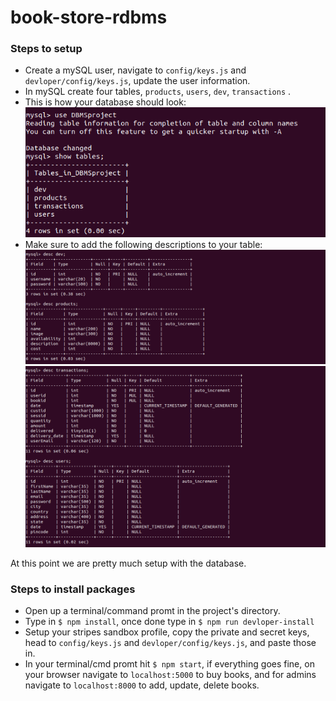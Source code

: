 # book-store-rdbms

### Steps to setup
 - Create a mySQL user, navigate to `config/keys.js` and `devloper/config/keys.js`, update the user information.
 - In mySQL create four tables, `products`, `users`, `dev`, `transactions` .
 - This is how your database should look:
 ![](https://github.com/shreyventure/book-store-rdbms/blob/master/images/DATABASE.png)
 - Make sure to add the following descriptions to your table:
 ![](https://github.com/shreyventure/book-store-rdbms/blob/master/images/TABLES1.png)
 ![](https://github.com/shreyventure/book-store-rdbms/blob/master/images/TABLES2.png)

At this point we are pretty much setup with the database.

### Steps to install packages
 - Open up a terminal/command promt in the project's directory.
 - Type in `$ npm install`, once done type in `$ npm run devloper-install`
 - Setup your stripes sandbox profile, copy the private and secret keys, head to `config/keys.js` and `devloper/config/keys.js`, and paste those in.
 - In your terminal/cmd promt hit `$ npm start`, if everything goes fine, on your browser navigate to `localhost:5000` to buy books, and for admins navigate to `localhost:8000` to add, update, delete books.
